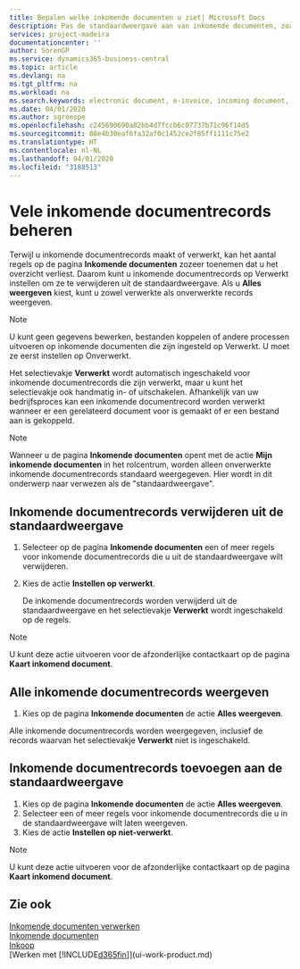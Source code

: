 ```yaml
---
title: Bepalen welke inkomende documenten u ziet| Microsoft Docs
description: Pas de standaardweergave aan van inkomende documenten, zoals e-facturen, om de lijst met verwerkte en onverwerkte records te verbeteren.
services: project-madeira
documentationcenter: ''
author: SorenGP
ms.service: dynamics365-business-central
ms.topic: article
ms.devlang: na
ms.tgt_pltfrm: na
ms.workload: na
ms.search.keywords: electronic document, e-invoice, incoming document, OCR, ecommerce, document exchange, import invoice
ms.date: 04/01/2020
ms.author: sgroespe
ms.openlocfilehash: c245690690a02bb4d7fccb6c07737b71c96f14d5
ms.sourcegitcommit: 88e4b30eaf6fa32af0c1452ce2f85ff1111c75e2
ms.translationtype: HT
ms.contentlocale: nl-NL
ms.lasthandoff: 04/01/2020
ms.locfileid: "3188513"
---
```

# <a name="manage-many-incoming-document-records"></a>Vele inkomende documentrecords beheren
Terwijl u inkomende documentrecords maakt of verwerkt, kan het aantal regels op de pagina **Inkomende documenten** zozeer toenemen dat u het overzicht verliest. Daarom kunt u inkomende documentrecords op Verwerkt instellen om ze te verwijderen uit de standaardweergave. Als u **Alles weergeven** kiest, kunt u zowel verwerkte als onverwerkte records weergeven.

> [!NOTE]  
>   U kunt geen gegevens bewerken, bestanden koppelen of andere processen uitvoeren op inkomende documenten die zijn ingesteld op Verwerkt. U moet ze eerst instellen op Onverwerkt.

Het selectievakje **Verwerkt** wordt automatisch ingeschakeld voor inkomende documentrecords die zijn verwerkt, maar u kunt het selectievakje ook handmatig in- of uitschakelen. Afhankelijk van uw bedrijfsproces kan een inkomende documentrecord worden verwerkt wanneer er een gerelateerd document voor is gemaakt of er een bestand aan is gekoppeld.

> [!NOTE]  
>   Wanneer u de pagina **Inkomende documenten** opent met de actie **Mijn inkomende documenten** in het rolcentrum, worden alleen onverwerkte inkomende documentrecords standaard weergegeven. Hier wordt in dit onderwerp naar verwezen als de "standaardweergave".

## <a name="to-remove-incoming-document-records-from-the-default-view"></a>Inkomende documentrecords verwijderen uit de standaardweergave
1. Selecteer op de pagina **Inkomende documenten** een of meer regels voor inkomende documentrecords die u uit de standaardweergave wilt verwijderen.
2. Kies de actie **Instellen op verwerkt**.

    De inkomende documentrecords worden verwijderd uit de standaardweergave en het selectievakje **Verwerkt** wordt ingeschakeld op de regels.

> [!NOTE]  
>   U kunt deze actie uitvoeren voor de afzonderlijke contactkaart op de pagina **Kaart inkomend document**.

## <a name="to-view-all-incoming-document-records"></a>Alle inkomende documentrecords weergeven
1. Kies op de pagina **Inkomende documenten** de actie **Alles weergeven**.

Alle inkomende documentrecords worden weergegeven, inclusief de records waarvan het selectievakje **Verwerkt** niet is ingeschakeld.

## <a name="to-add-incoming-document-records-to-the-default-view"></a>Inkomende documentrecords toevoegen aan de standaardweergave
1. Kies op de pagina **Inkomende documenten** de actie **Alles weergeven**.
2. Selecteer een of meer regels voor inkomende documentrecords die u in de standaardweergave wilt laten weergeven.
3. Kies de actie **Instellen op niet-verwerkt**.  

> [!NOTE]  
>   U kunt deze actie uitvoeren voor de afzonderlijke contactkaart op de pagina **Kaart inkomend document**.

## <a name="see-also"></a>Zie ook
[Inkomende documenten verwerken](across-process-income-documents.md)  
[Inkomende documenten](across-income-documents.md)  
[Inkoop](purchasing-manage-purchasing.md)  
[Werken met [!INCLUDE[d365fin](includes/d365fin_md.md)]](ui-work-product.md)
